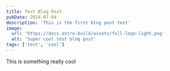```yaml
---
title: Test Blog Post
pubDate: 2024-07-04
description: 'This is the first blog post test'
image:
  url: 'https://docs.astro.build/assets/full-logo-light.png'
  alt: 'Super cool test blog post'
tags: ['test', 'cool']
---
```


This is something really cool

